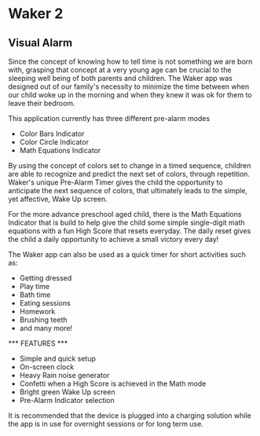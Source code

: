 # Waker 2

## Visual Alarm

Since the concept of knowing how to tell time is not something we are born with, grasping that concept at a very young age can be crucial to the sleeping well being of both parents and children. The Waker app was designed out of our family's necessity to minimize the time between when our child woke up in the morning and when they knew it was ok for them to leave their bedroom.

This application currently has three different pre-alarm modes
  + Color Bars Indicator
  + Color Circle Indicator
  + Math Equations Indicator

By using the concept of colors set to change in a timed sequence, children are able to recognize and predict the next set of colors, through repetition. Waker's unique Pre-Alarm Timer gives the child the opportunity to anticipate the next sequence of colors, that ultimately leads to the simple, yet affective, Wake Up screen.

For the more advance preschool aged child, there is the Math Equations Indicator that is build to help give the child some simple single-digit math equations with a fun High Score that resets everyday. The daily reset gives the child a daily opportunity to achieve a small victory every day!

The Waker app can also be used as a quick timer for short activities such as:

  + Getting dressed
  + Play time
  + Bath time
  + Eating sessions
  + Homework
  + Brushing teeth
  + and many more!

*** FEATURES ***

  + Simple and quick setup
  + On-screen clock
  + Heavy Rain noise generator
  + Confetti when a High Score is achieved in the Math mode 
  + Bright green Wake Up screen
  + Pre-Alarm Indicator selection


It is recommended that the device is plugged into a charging solution while the app is in use for overnight sessions or for long term use.

